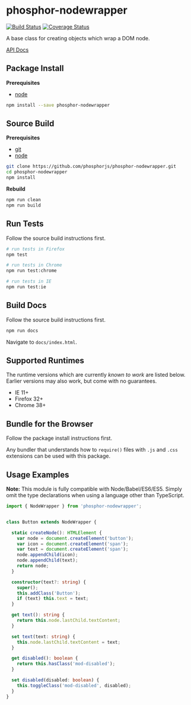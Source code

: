phosphor-nodewrapper
====================

[![Build Status](https://travis-ci.org/phosphorjs/phosphor-nodewrapper.svg)](https://travis-ci.org/phosphorjs/phosphor-nodewrapper?branch=master)
[![Coverage Status](https://coveralls.io/repos/phosphorjs/phosphor-nodewrapper/badge.svg?branch=master&service=github)](https://coveralls.io/github/phosphorjs/phosphor-nodewrapper?branch=master)

A base class for creating objects which wrap a DOM node.

[API Docs](http://phosphorjs.github.io/phosphor-nodewrapper/api/)


Package Install
---------------

**Prerequisites**
- [node](http://nodejs.org/)

```bash
npm install --save phosphor-nodewrapper
```


Source Build
------------

**Prerequisites**
- [git](http://git-scm.com/)
- [node](http://nodejs.org/)

```bash
git clone https://github.com/phosphorjs/phosphor-nodewrapper.git
cd phosphor-nodewrapper
npm install
```

**Rebuild**
```bash
npm run clean
npm run build
```


Run Tests
---------

Follow the source build instructions first.

```bash
# run tests in Firefox
npm test

# run tests in Chrome
npm run test:chrome

# run tests in IE
npm run test:ie
```


Build Docs
----------

Follow the source build instructions first.

```bash
npm run docs
```

Navigate to `docs/index.html`.


Supported Runtimes
------------------

The runtime versions which are currently *known to work* are listed below.
Earlier versions may also work, but come with no guarantees.

- IE 11+
- Firefox 32+
- Chrome 38+


Bundle for the Browser
----------------------

Follow the package install instructions first.

Any bundler that understands how to `require()` files with `.js` and `.css`
extensions can be used with this package.


Usage Examples
--------------

**Note:** This module is fully compatible with Node/Babel/ES6/ES5. Simply
omit the type declarations when using a language other than TypeScript.

```typescript
import { NodeWrapper } from 'phosphor-nodewrapper';


class Button extends NodeWrapper {

  static createNode(): HTMLElement {
    var node = document.createElement('button');
    var icon = document.createElement('span');
    var text = document.createElement('span');
    node.appendChild(icon);
    node.appendChild(text);
    return node;
  }

  constructor(text?: string) {
    super();
    this.addClass('Button');
    if (text) this.text = text;
  }

  get text(): string {
    return this.node.lastChild.textContent;
  }

  set text(text: string) {
    this.node.lastChild.textContent = text;
  }

  get disabled(): boolean {
    return this.hasClass('mod-disabled');
  }

  set disabled(disabled: boolean) {
    this.toggleClass('mod-disabled', disabled);
  }
}
```
